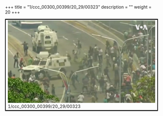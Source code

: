 +++
title = "1/ccc_00300_00399/20_29/00323"
description = ""
weight = 20
+++

<table style="border:2px solid black;max-width:800px;max-height:800px;" 
><tr><td>
<img class="center-fit-jpg"
src="/jpg_/aaa_20190430_NxaOmWaI8sI_00322.jpg">
1/ccc_00300_00399/20_29/00323
</img></td></tr></table>
